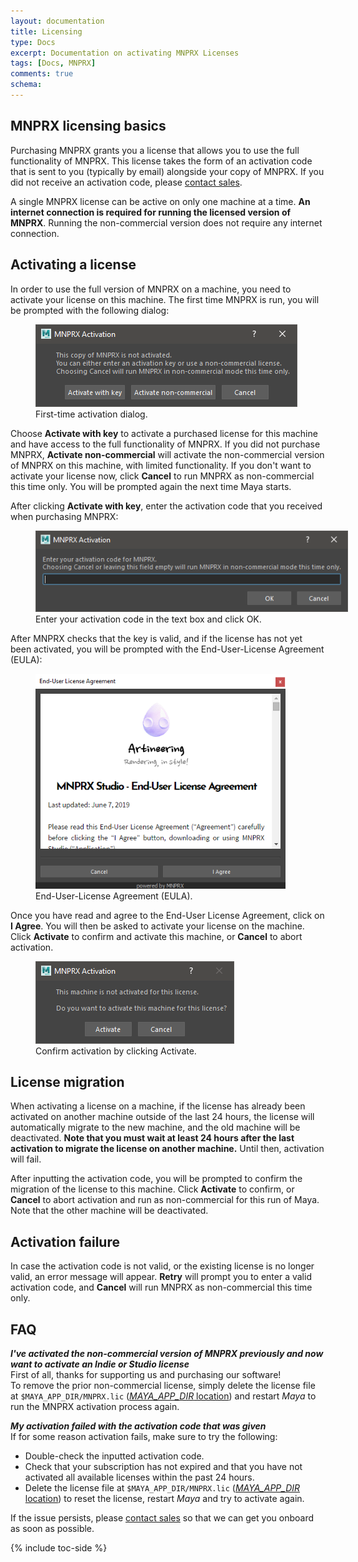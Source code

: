 ```yaml
---
layout: documentation
title: Licensing
type: Docs
excerpt: Documentation on activating MNPRX Licenses
tags: [Docs, MNPRX]
comments: true
schema:
---
```


## MNPRX licensing basics

Purchasing MNPRX grants you a license that allows you to use the full functionality of MNPRX. This license takes the form of an activation code that is sent to you (typically by email) alongside your copy of MNPRX.
If you did not receive an activation code, please [contact sales](/contact/).

A single MNPRX license can be active on only one machine at a time.
**An internet connection is required for running the licensed version of MNPRX**. Running the non-commercial version does not require any internet connection.



## Activating a license
In order to use the full version of MNPRX on a machine, you need to activate your license on this machine.
The first time MNPRX is run, you will be prompted with the following dialog:

<figure class="align-center">
	<img src="/images/MNPRX/licensing/first-time.png" alt="First-time activation dialog" style="max-width: 500px">
	<figcaption>First-time activation dialog.</figcaption>
</figure>

Choose **Activate with key** to activate a purchased license for this machine and have access to the full functionality of MNPRX.
If you did not purchase MNPRX, **Activate non-commercial** will activate the non-commercial version of MNPRX on this machine, with limited functionality.
If you don't want to activate your license now, click **Cancel** to run MNPRX as non-commercial this time only. You will be prompted again the next time Maya starts.

After clicking **Activate with key**, enter the activation code that you received when purchasing MNPRX:

<figure class="align-center">
	<img src="/images/MNPRX/licensing/activation-code-prompt.png" alt="Enter activation code." style="max-width: 500px">
	<figcaption>Enter your activation code in the text box and click OK.</figcaption>
</figure>

After MNPRX checks that the key is valid, and if the license has not yet been activated, you will be prompted with the End-User-License Agreement (EULA):

<figure class="align-center">
	<img src="/images/MNPRX/licensing/eula.png" alt="End-User-License Agreement dialog" style="max-width: 400px">
	<figcaption>End-User-License Agreement (EULA).</figcaption>
</figure>

Once you have read and agree to the End-User License Agreement, click on **I Agree**. You will then be asked to activate your license on the machine. Click **Activate** to confirm and activate this machine, or **Cancel** to abort activation.

<figure class="align-center">
	<img src="/images/MNPRX/licensing/activation-confirmation.png" alt="Confirm activation" style="max-width: 500px">
	<figcaption>Confirm activation by clicking Activate.</figcaption>
</figure>

## License migration
When activating a license on a machine, if the license has already been activated on another machine outside of the last 24 hours, the license will automatically migrate to the new machine,
and the old machine will be deactivated.
**Note that you must wait at least 24 hours after the last activation to migrate the license on another machine.** Until then, activation will fail.

After inputting the activation code, you will be prompted to confirm the migration of the license to this machine. Click **Activate** to confirm, or **Cancel** to abort activation and run as non-commercial for this run of Maya. Note that the other machine will be deactivated.


## Activation failure
In case the activation code is not valid, or the existing license is no longer valid, an error message will appear.
**Retry** will prompt you to enter a valid activation code, and **Cancel** will run MNPRX as non-commercial this time only.


## FAQ
_**I've activated the non-commercial version of MNPRX previously and now want to activate an Indie or Studio license**_  
First of all, thanks for supporting us and purchasing our software!  
To remove the prior non-commercial license, simply delete the license file at `$MAYA_APP_DIR/MNPRX.lic` ([_MAYA_APP_DIR_ location](https://knowledge.autodesk.com/support/maya/learn-explore/caas/CloudHelp/cloudhelp/2019/ENU/Maya-EnvVar/files/GUID-228CCA33-4AFE-4380-8C3D-18D23F7EAC72-htm.html?st=$MAYA_APP_DIR)) and restart _Maya_ to run the MNPRX activation process again.


_**My activation failed with the activation code that was given**_  
If for some reason activation fails, make sure to try the following:
* Double-check the inputted activation code.
* Check that your subscription has not expired and that you have not activated all available licenses within the past 24 hours.
* Delete the license file at `$MAYA_APP_DIR/MNPRX.lic` ([_MAYA_APP_DIR_ location](https://knowledge.autodesk.com/support/maya/learn-explore/caas/CloudHelp/cloudhelp/2019/ENU/Maya-EnvVar/files/GUID-228CCA33-4AFE-4380-8C3D-18D23F7EAC72-htm.html?st=$MAYA_APP_DIR)) to reset the license, restart _Maya_ and try to activate again.

If the issue persists, please [contact sales](/contact/) so that we can get you onboard as soon as possible.

{% include toc-side %}
